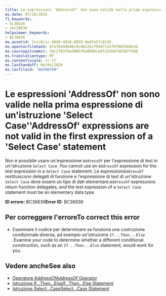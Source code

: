 ```yaml
---
title: Le espressioni 'AddressOf' non sono valide nella prima espressione di un'istruzione 'Select Case'
ms.date: 07/20/2015
f1_keywords:
- bc36636
- vbc36636
helpviewer_keywords:
- BC36636
ms.assetid: 2ccc0ccc-d4d0-4910-8859-dedfa57c8126
ms.openlocfilehash: 6fe7b49db40c9c40126cf9497134f9f807b66e3d
ms.sourcegitcommit: f8c270376ed905f6a8896ce0fe25b4f4b38ff498
ms.translationtype: MT
ms.contentlocale: it-IT
ms.lasthandoff: 06/04/2020
ms.locfileid: "84398799"
---
```

# <a name="addressof-expressions-are-not-valid-in-the-first-expression-of-a-select-case-statement"></a><span data-ttu-id="7aabc-102">Le espressioni 'AddressOf' non sono valide nella prima espressione di un'istruzione 'Select Case'</span><span class="sxs-lookup"><span data-stu-id="7aabc-102">'AddressOf' expressions are not valid in the first expression of a 'Select Case' statement</span></span>
<span data-ttu-id="7aabc-103">Non è possibile usare un'espressione `AddressOf` per l'espressione di test in un'istruzione `Select Case` .</span><span class="sxs-lookup"><span data-stu-id="7aabc-103">You cannot use an `AddressOf` expression for the test expression in a `Select Case` statement.</span></span> <span data-ttu-id="7aabc-104">Le espressioni`AddressOf` restituiscono delegati di funzione e l'espressione di test di un'istruzione `Select Case` deve essere un tipo di dati elementare.</span><span class="sxs-lookup"><span data-stu-id="7aabc-104">`AddressOf` expressions return function delegates, and the test expression of a `Select Case` statement must be an elementary data type.</span></span>  
  
 <span data-ttu-id="7aabc-105">**ID errore:** BC36636</span><span class="sxs-lookup"><span data-stu-id="7aabc-105">**Error ID:** BC36636</span></span>  
  
## <a name="to-correct-this-error"></a><span data-ttu-id="7aabc-106">Per correggere l'errore</span><span class="sxs-lookup"><span data-stu-id="7aabc-106">To correct this error</span></span>  
  
- <span data-ttu-id="7aabc-107">Esaminare il codice per determinare se funziona una costruzione condizionale diversa, ad esempio un'istruzione `If...Then...Else` .</span><span class="sxs-lookup"><span data-stu-id="7aabc-107">Examine your code to determine whether a different conditional construction, such as an `If...Then...Else` statement, would work for you.</span></span>  
  
## <a name="see-also"></a><span data-ttu-id="7aabc-108">Vedere anche</span><span class="sxs-lookup"><span data-stu-id="7aabc-108">See also</span></span>

- [<span data-ttu-id="7aabc-109">Operatore AddressOf</span><span class="sxs-lookup"><span data-stu-id="7aabc-109">AddressOf Operator</span></span>](../language-reference/operators/addressof-operator.md)
- [<span data-ttu-id="7aabc-110">Istruzione If...Then...Else</span><span class="sxs-lookup"><span data-stu-id="7aabc-110">If...Then...Else Statement</span></span>](../language-reference/statements/if-then-else-statement.md)
- [<span data-ttu-id="7aabc-111">Istruzione Select...Case</span><span class="sxs-lookup"><span data-stu-id="7aabc-111">Select...Case Statement</span></span>](../language-reference/statements/select-case-statement.md)
